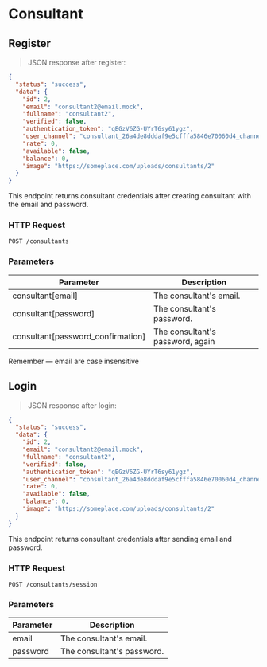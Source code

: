# Consultant

## Register

> JSON response after register:

```json
{
  "status": "success",
  "data": {
    "id": 2,
    "email": "consultant2@email.mock",
    "fullname": "consultant2",
    "verified": false,
    "authentication_token": "qEGzV6ZG-UYrT6sy61ygz",
    "user_channel": "consultant_26a4de8dddaf9e5cfffa5846e70060d4_channel",
    "rate": 0,
    "available": false,
    "balance": 0,
    "image": "https://someplace.com/uploads/consultants/2"
  }
}
```

This endpoint returns consultant credentials after creating consultant with the email and password.

### HTTP Request

`POST /consultants`

### Parameters

Parameter | Description
--------- | -----------
consultant[email] | The consultant's email.
consultant[password] | The consultant's password.
consultant[password_confirmation] | The consultant's password, again

<aside class="warning">
Remember — email are case insensitive
</aside>

## Login

> JSON response after login:

```json
{
  "status": "success",
  "data": {
    "id": 2,
    "email": "consultant2@email.mock",
    "fullname": "consultant2",
    "verified": false,
    "authentication_token": "qEGzV6ZG-UYrT6sy61ygz",
    "user_channel": "consultant_26a4de8dddaf9e5cfffa5846e70060d4_channel",
    "rate": 0,
    "available": false,
    "balance": 0,
    "image": "https://someplace.com/uploads/consultants/2"
  }
}
```

This endpoint returns consultant credentials after sending email and password.

### HTTP Request

`POST /consultants/session`

### Parameters

Parameter | Description
--------- | -----------
email | The consultant's email.
password | The consultant's password.


